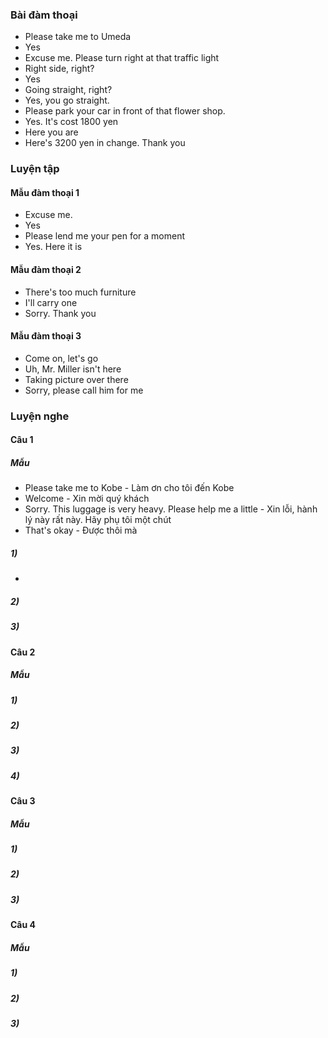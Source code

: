 ### Bài đàm thoại
- Please take me to Umeda
- Yes
- Excuse me. Please turn right at that traffic light
- Right side, right?
- Yes
- Going straight, right?
- Yes, you go straight.
- Please park your car in front of that flower shop.
- Yes. It's cost 1800 yen
- Here you are
- Here's 3200 yen in change. Thank you

### Luyện tập
#### Mẫu đàm thoại 1
- Excuse me.
- Yes
- Please lend me your pen for a moment
- Yes. Here it is
#### Mẫu đàm thoại 2
- There's too much furniture
- I'll carry one
- Sorry. Thank you
#### Mẫu đàm thoại 3
- Come on, let's go
- Uh, Mr. Miller isn't here
- Taking picture over there
- Sorry, please call him for me

### Luyện nghe
#### Câu 1
##### Mẫu
- Please take me to Kobe - Làm ơn cho tôi đến Kobe
- Welcome - Xin mời quý khách
- Sorry. This luggage is very heavy. Please help me a little - Xin lỗi, hành lý này rất này. Hãy phụ tôi một chút
- That's okay - Được thôi mà
##### 1)
- 
##### 2)


##### 3)

#### Câu 2
##### Mẫu

##### 1)


##### 2)


##### 3)

##### 4)

   
#### Câu 3
##### Mẫu

##### 1)

##### 2)

##### 3)

#### Câu 4
##### Mẫu

##### 1)

##### 2)

##### 3)

